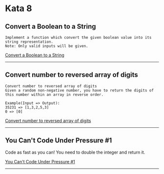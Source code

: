 # Kata 8

## Convert a Boolean to a String

    Implement a function which convert the given boolean value into its string representation.  
    Note: Only valid inputs will be given.  

[Convert a Boolean to a String](https://www.codewars.com/kata/551b4501ac0447318f0009cd)


---------------------------------------------------------------------------------------------

## Convert number to reversed array of digits

    Convert number to reversed array of digits  
    Given a random non-negative number, you have to return the digits of this number within an array in reverse order.  

    Example(Input => Output):  
    35231 => [1,3,2,5,3]  
    0 => [0]  

[Convert number to reversed array of digits](https://www.codewars.com/kata/5583090cbe83f4fd8c000051)

---------------------------------------------------------------------------------------------


## You Can't Code Under Pressure #1

Code as fast as you can! You need to double the integer and return it. 

[You Can't Code Under Pressure #1](https://www.codewars.com/kata/53ee5429ba190077850011d4)

---------------------------------------------------------------------------------------------
